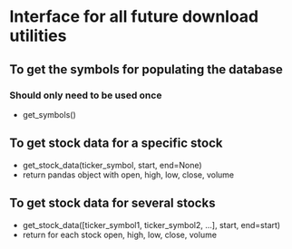 # Interface for all future download utilities

## To get the symbols for populating the database
### Should only need to be used once
- get_symbols()

## To get stock data for a specific stock
- get_stock_data(ticker_symbol, start, end=None)
- return pandas object with open, high, low, close, volume

## To get stock data for several stocks
- get_stock_data([ticker_symbol1, ticker_symbol2, ...], start, end=start)
- return for each stock open, high, low, close, volume
